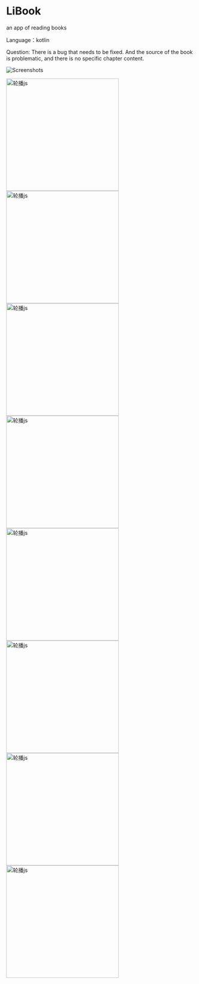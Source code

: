 # LiBook
an app of reading books

Language：kotlin

Question: There is a bug that needs to be fixed.
And the source of the book is problematic, and there is no specific chapter content.

![Screenshots](https://github.com/shuguoli68/LiBook/blob/master/Screenshots/splash.jpg
)

<img src="https://github.com/shuguoli68/LiBook/blob/master/Screenshots/%E4%B9%A6%E6%9E%B6.png" width="300" alt="轮播js"/>

<img src="https://github.com/shuguoli68/LiBook/blob/master/Screenshots/%E4%B9%A6%E7%B1%8D%E5%88%97%E8%A1%A8.png" width="300" alt="轮播js"/>

<img src="https://github.com/shuguoli68/LiBook/blob/master/Screenshots/%E5%88%86%E7%B1%BB.png" width="300" alt="轮播js"/>

<img src="https://github.com/shuguoli68/LiBook/blob/master/Screenshots/%E6%8E%92%E8%A1%8C.png" width="300" alt="轮播js"/>

<img src="https://github.com/shuguoli68/LiBook/blob/master/Screenshots/%E4%B9%A6%E7%B1%8D%E5%88%97%E8%A1%A8.png" width="300" alt="轮播js"/>

<img src="https://https://github.com/shuguoli68/LiBook/blob/master/Screenshots/%E6%A6%9C%E5%8D%95%E5%88%97%E8%A1%A8.png" width="300" alt="轮播js"/>

<img src="https://github.com/shuguoli68/LiBook/blob/master/Screenshots/%E7%9B%AE%E5%BD%95.png" width="300" alt="轮播js"/>

<img src="https://github.com/shuguoli68/LiBook/blob/master/Screenshots/%E8%AF%A6%E6%83%85.png" width="300" alt="轮播js"/>
